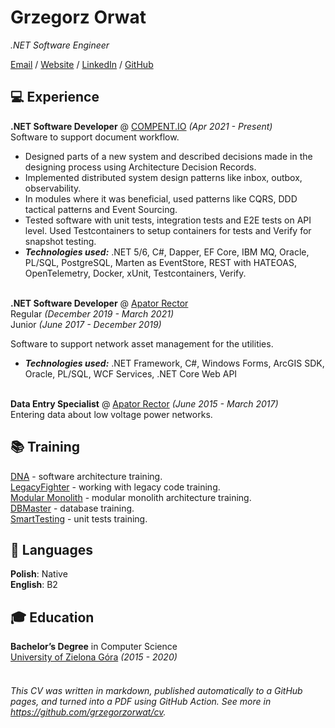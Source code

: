 # Grzegorz Orwat
_.NET Software Engineer_

[Email](mailto:grzegorzorwat@protonmail.com) / [Website](https://grzegorzorwat.github.io/) / [LinkedIn](https://www.linkedin.com/in/grzegorzorwat/) / [GitHub](https://github.com/grzegorzorwat/)

## 💻 Experience

**.NET Software Developer** @ [COMPENT.IO](http://compent.io/) _(Apr 2021 - Present)_<br>
Software to support document workflow.
  - Designed parts of a new system and described decisions made in the designing process using Architecture Decision Records.
  - Implemented distributed system design patterns like inbox, outbox, observability.
  - In modules where it was beneficial, used patterns like CQRS, DDD tactical patterns and Event Sourcing.
  - Tested software with unit tests, integration tests and E2E tests on API level. Used Testcontainers to setup containers for tests and Verify for snapshot testing.
  - **_Technologies used:_** .NET 5/6, C#, Dapper, EF Core, IBM MQ, Oracle, PL/SQL, PostgreSQL, Marten as EventStore, REST with HATEOAS, OpenTelemetry, Docker, xUnit, Testcontainers, Verify.
<br><br>

**.NET Software Developer** @ [Apator Rector](https://www.apator.com.pl/en/apator-group/apator-group-companies/apator-rector-sp-z-o-o) <br>
Regular _(December 2019 - March 2021)_ <br> 
Junior _(June 2017 - December 2019)_ <br>

Software to support network asset management for the utilities.<br>
  - **_Technologies used:_** .NET Framework, C#, Windows Forms, ArcGIS SDK, Oracle, PL/SQL, WCF Services, .NET Core Web API
<br><br>

**Data Entry Specialist** @ [Apator Rector](https://www.apator.com.pl/en/apator-group/apator-group-companies/apator-rector-sp-z-o-o) _(June 2015 - March 2017)_ <br>
Entering data about low voltage power networks.

## 📚 Training

[DNA](https://droganowoczesnegoarchitekta.pl/company) - software architecture training.<br>
[LegacyFighter](https://legacyfighter.pl/company) - working with legacy code training.<br>
[Modular Monolith](https://devmentors.io/courses/modular-monolith) - modular monolith architecture training.<br> 
[DBMaster](https://dbmaster.pl/company) - database training.<br>
[SmartTesting](https://smarttesting.pl/company) - unit tests training.<br>

## 💬 Languages

**Polish**: Native <br>
**English**: B2

## 🎓 Education

**Bachelor’s Degree** in Computer Science<br>
[University of Zielona Góra](https://www.uz.zgora.pl/index.php?en) _(2015 - 2020)_
<br><br>

###### This CV was written in markdown, published automatically to a GitHub pages, and turned into a PDF using GitHub Action. See more in https://github.com/grzegorzorwat/cv.